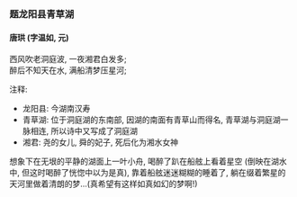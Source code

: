 ### 题龙阳县青草湖
#### 唐珙 (字温如, 元)
西风吹老洞庭波,
一夜湘君白发多;  
醉后不知天在水,
满船清梦压星河;

注释:
- 龙阳县: 今湖南汉寿
- 青草湖: 位于洞庭湖的东南部, 因湖的南面有青草山而得名, 青草湖与洞庭湖一脉相连, 所以诗中又写成了洞庭湖
- 湘君: 尧的女儿, 舜的妃子, 死后化为湘水女神

想象下在无垠的平静的湖面上一叶小舟, 喝醉了趴在船舷上看着星空 (倒映在湖水中, 但这时喝醉了恍惚中以为是真), 靠着船舷迷迷糊糊的睡着了, 躺在缀着繁星的天河里做着清朗的梦...(真希望有这样如真如幻的梦啊!)
